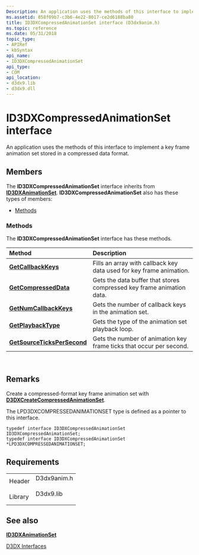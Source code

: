 ```yaml
---
Description: An application uses the methods of this interface to implement a key frame animation set stored in a compressed data format.
ms.assetid: 858f09b7-c3b6-4e22-8017-ce2d6188ba80
title: ID3DXCompressedAnimationSet interface (D3dx9anim.h)
ms.topic: reference
ms.date: 05/31/2018
topic_type: 
- APIRef
- kbSyntax
api_name: 
- ID3DXCompressedAnimationSet
api_type: 
- COM
api_location: 
- d3dx9.lib
- d3dx9.dll
---
```


# ID3DXCompressedAnimationSet interface

An application uses the methods of this interface to implement a key frame animation set stored in a compressed data format.

## Members

The **ID3DXCompressedAnimationSet** interface inherits from [**ID3DXAnimationSet**](id3dxanimationset.md). **ID3DXCompressedAnimationSet** also has these types of members:

-   [Methods](#methods)

### Methods

The **ID3DXCompressedAnimationSet** interface has these methods.



| Method                                                                                  | Description                                                                      |
|:----------------------------------------------------------------------------------------|:---------------------------------------------------------------------------------|
| [**GetCallbackKeys**](id3dxcompressedanimationset--getcallbackkeys.md)                 | Fills an array with callback key data used for key frame animation.<br/>   |
| [**GetCompressedData**](id3dxcompressedanimationset--getcompresseddata.md)             | Gets the data buffer that stores compressed key frame animation data.<br/> |
| [**GetNumCallbackKeys**](id3dxcompressedanimationset--getnumcallbackkeys.md)           | Gets the number of callback keys in the animation set.<br/>                |
| [**GetPlaybackType**](id3dxcompressedanimationset--getplaybacktype.md)                 | Gets the type of the animation set playback loop.<br/>                     |
| [**GetSourceTicksPerSecond**](id3dxcompressedanimationset--getsourcetickspersecond.md) | Gets the number of animation key frame ticks that occur per second.<br/>   |



 

## Remarks

Create a compressed-format key frame animation set with [**D3DXCreateCompressedAnimationSet**](d3dxcreatecompressedanimationset.md).

The LPD3DXCOMPRESSEDANIMATIONSET type is defined as a pointer to this interface.


```
typedef interface ID3DXCompressedAnimationSet ID3DXCompressedAnimationSet;
typedef interface ID3DXCompressedAnimationSet *LPD3DXCOMPRESSEDANIMATIONSET;
```



## Requirements



|                    |                                                                                        |
|--------------------|----------------------------------------------------------------------------------------|
| Header<br/>  | <dl> <dt>D3dx9anim.h</dt> </dl> |
| Library<br/> | <dl> <dt>D3dx9.lib</dt> </dl>   |



## See also

<dl> <dt>

[**ID3DXAnimationSet**](id3dxanimationset.md)
</dt> <dt>

[D3DX Interfaces](dx9-graphics-reference-d3dx-interfaces.md)
</dt> </dl>

 

 




